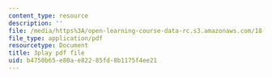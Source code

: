 ```yaml
---
content_type: resource
description: ''
file: /media/https%3A/open-learning-course-data-rc.s3.amazonaws.com/18-650-statistics-for-applications-fall-2016/b4750b65e80ae82285fd8b1175f4ee21_0Va2dOLqUfM.pdf
file_type: application/pdf
resourcetype: Document
title: 3play pdf file
uid: b4750b65-e80a-e822-85fd-8b1175f4ee21
---
```

